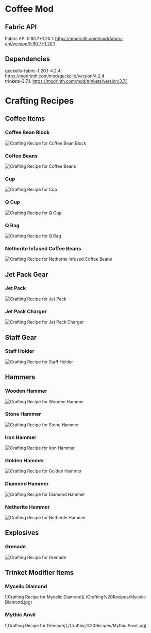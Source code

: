 # Coffee Mod

## Fabric API
Fabric API 0.90.7+1.20.1: https://modrinth.com/mod/fabric-api/version/0.90.7+1.20.1

## Dependencies
geckolib-fabric-1.20.1-4.2.4: https://modrinth.com/mod/geckolib/version/4.2.4 \
trinkets-3.7.1: https://modrinth.com/mod/trinkets/version/3.7.1

# Crafting Recipes
## Coffee Items
### Coffee Bean Block
![Crafting Recipe for Coffee Bean Block](./Crafting%20Recipes/Coffee%20Bean%20Block.jpg)
### Coffee Beans
![Crafting Recipe for Coffee Beans](./Crafting%20Recipes/Coffee%20Beans.jpg)
### Cup
![Crafting Recipe for Cup](./Crafting%20Recipes/Cup.jpg)
### Q Cup
![Crafting Recipe for Q Cup](./Crafting%20Recipes/Q%20Cup.jpg)
### Q Rag
![Crafting Recipe for Q Rag](./Crafting%20Recipes/Q%20Rag.jpg)
### Netherite Infused Coffee Beans
![Crafting Recipe for Netherite Infused Coffee Beans](./Crafting%20Recipes/Netherite%20Infused%20Coffee%20Beans.jpg)

## Jet Pack Gear
### Jet Pack
![Crafting Recipe for Jet Pack](./Crafting%20Recipes/Jet%20Pack.jpg)
### Jet Pack Charger
![Crafting Recipe for Jet Pack Charger](./Crafting%20Recipes/Jet%20Pack%20Charger.jpg)

## Staff Gear
### Staff Holder
![Crafting Recipe for Staff Holder](./Crafting%20Recipes/Staff%20Holder.jpg)

## Hammers
### Wooden Hammer
![Crafting Recipe for Wooden Hammer](./Crafting%20Recipes/Wooden%20Hammer.jpg)
### Stone Hammer
![Crafting Recipe for Stone Hammer](./Crafting%20Recipes/Stone%20Hammer.jpg)
### Iron Hammer
![Crafting Recipe for Iron Hammer](./Crafting%20Recipes/Iron%20Hammer.jpg)
### Golden Hammer
![Crafting Recipe for Golden Hammer](./Crafting%20Recipes/Golden%20Hammer.jpg)
### Diamond Hammer
![Crafting Recipe for Diamond Hammer](./Crafting%20Recipes/Diamond%20Hammer.jpg)
### Netherite Hammer
![Crafting Recipe for Netherite Hammer](./Crafting%20Recipes/Netherite%20Hammer.jpg)
## Explosives
### Grenade
![Crafting Recipe for Grenade](./Crafting%20Recipes/Grenade.jpg)
## Trinket Modifier Items
### Mycelic Diamond
![Crafting Recipe for Mycelic Diamond](./Crafting%20Recipes/Mycelic Diamond.jpg)
### Mythic Anvil
![Crafting Recipe for Grenade](./Crafting%20Recipes/Mythic Anvil.jpg)